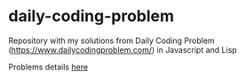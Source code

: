 # daily-coding-problem

Repository with my solutions from Daily Coding Problem (https://www.dailycodingproblem.com/) in Javascript and Lisp

Problems details [here](problems.md)


